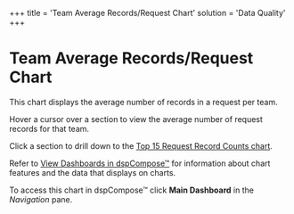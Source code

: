 +++
title = 'Team Average Records/Request Chart'
solution = 'Data Quality'
+++

# Team Average Records/Request Chart

This chart displays the average number of records in a request per team.

Hover a cursor over a section to view the average number of request
records for that team.

Click a section to drill down to the [Top 15 Request Record Counts
chart](Top_15_Request_Record_Counts.htm).

Refer to [View Dashboards in
dspCompose™](View_Dashboards_in_dspCompose.htm) for information about
chart features and the data that displays on charts.

To access this chart in dspCompose™ click
<span style="font-weight: bold;">Main Dashboard</span> in the
<span style="font-style: italic;">Navigation</span> pane.
